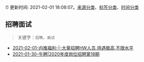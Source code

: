 :alarm_clock: 更新时间: 2021-02-01 18:08:07。[来源分类](../README.md)、[标签分类](../TAGS.md)、[时间分类](../TIMELINE.md)

## 招聘面试


> 关键字：`招聘`、`面试`



- [2021-02-01-内推福利-|-大量招聘HW人员,待遇极高,不限水平](https://sec.thief.one/article_content?a_id=9fbaa082a1776d0d0dea5a679b6f733b) 
- [2021-01-30-牛聘|2020年度岗位招聘第18期](https://sec.thief.one/article_content?a_id=5fa2872a0121fccb2bce143f4cb72584) 